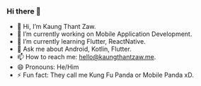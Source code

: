 ### Hi there 👋

- 👋 Hi, I’m Kaung Thant Zaw.
- 🔭 I’m currently working on Mobile Application Development.
- 🌱 I’m currently learning Flutter, ReactNative.
- 💬 Ask me about Android, Kotlin, Flutter.
- 📫 How to reach me: hello@kaungthantzaw.me.
- 😄 Pronouns: He/Him
- ⚡ Fun fact: They call me Kung Fu Panda or Mobile Panda xD.
